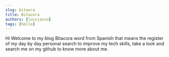 ```yaml
---
slug: bitaora
title: Bitacora
authors: [luisjasso]
tags: [hello]
---
```


Hi Welcome to my blog Bitacora word from Spanish that means the register of my day by day personal search to improve my tech skills, take a look and search me on my github to know more about me.
